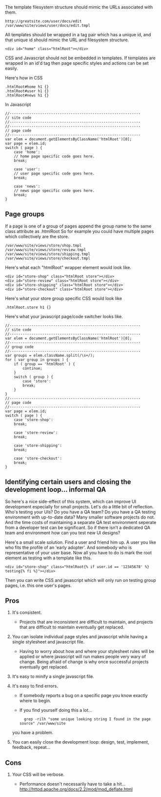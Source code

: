 The template filesystem structure should mimic the URLs associated with them.

	http://greatsite.com/user/docs/edit
	/var/www/site/views/user/docs/edit.tmpl	

All templates should be wrapped in a tag pair which has a unique id, 
and that unique id should mimic the URL and filesystem structure.

	<div id="home" class="htmlRoot"></div>

CSS and Javascript should not be embedded in templates.
If templates are wrapped in an id'd tag then page specific styles and actions can be set easily.

Here's how in CSS

	.htmlRoot#home h1 {}
	.htmlRoot#user h1 {}
	.htmlRoot#news h1 {}


In Javascript

	//------------------------------------------------------------
	// site code
	//------------------------------------------------------------
	//------------------------------------------------------------
	// page code
	//------------------------------------------------------------
	var elem = document.getElementsByClassName('htmlRoot')[0];
	var page = elem.id;
	switch ( page ) {
		case 'home':
		// home page specific code goes here.
		break;
		
		case 'user':
		// user page specific code goes here.
		break;
		
		case 'news':
		// news page specific code goes here.
		break;
	}

## Page groups
If a page is one of a group of pages append the group name to the same class attribute as .htmlRoot
So for example you could have multiple pages which collectively are the store.

	/var/www/site/views/store/shop.tmpl
	/var/www/site/views/store/review.tmpl
	/var/www/site/views/store/shipping.tmpl
	/var/www/site/views/store/checkout.tmpl

Here's what each "htmlRoot" wrapper element would look like.

	<div id="store-shop" class="htmlRoot store"></div>
	<div id="store-review" class="htmlRoot store"></div>
	<div id="store-shipping" class="htmlRoot store"></div>
	<div id="store-checkout" class="htmlRoot store"></div>

Here's what your store group specific CSS would look like

	.htmlRoot.store h1 {}

Here's what your javascript page/code switcher looks like.

	//------------------------------------------------------------
	// site code
	//------------------------------------------------------------
	var elem = document.getElementsByClassName('htmlRoot')[0];
	//------------------------------------------------------------
	// group code
	//------------------------------------------------------------
	var groups = elem.className.split(/\s+/);
	for ( var group in groups ) {
		if ( group == 'htmlRoot' ) {
			continue;
		}
		switch ( group ) {
			case 'store':
			break;
		}
	}
	//------------------------------------------------------------
	// page code
	//------------------------------------------------------------
	var page = elem.id;
	switch ( page ) {
		case 'store-shop':
		break;
		
		case 'store-review':
		break;
		
		case 'store-shipping':
		break;
		
		case 'store-checkout':
		break;
	}

## Identifying certain users and closing the development loop... informal QA
So here's a nice side-effect of this system, which can improve UI development especially for small projects.
Let's do a little bit of reflection.
Who's testing your UIs?
Do you have a QA team?
Do you have a QA testing environment with up-to-date data?
Many smaller software projects do not.
And the time costs of maintaining a separate QA test environment seperate from a developer test can be significant.
So if there isn't a dedicated QA team and environment how can you test new UI designs?

Here's a small scale solution.
Find a user and friend him up.
A user you like who fits the profile of an 'early adopter'.
And somebody who is representative of your user base.
Now all you have to do is mark the root element as testing with a template like this.

	<div id="store-shop" class="htmlRoot{% if user.id == '12345678' %} testing{% fi %}"></div>

Then you can write CSS and javascript which will only run on testing group pages, i.e. this one user's pages.

## Pros  
1. It's consistent.

	* Projects that are inconsistent are difficult to maintain, 
	and projects that are difficult to maintain eventually get replaced.

2. You can isolate individual page styles and javascript while having a single stylesheet and javascript file.

	* Having to worry about how and where your stylesheet rules will be applied
	or where javascript will run makes people very wary of change. 
	Being afraid of change is why once successful projects eventually get replaced.
	
3. It's easy to minify a single javascript file.

4. It's easy to find errors.

	* If somebody reports a bug on a specific page you know exactly where to begin.
	* If you find yourself doing this a lot...

			grep -rilh "some unique looking string I found in the page source" /var/www/site

	you have a problem.
	
5. You can easily close the development loop: design, test, implement, feedback, repeat...

## Cons
1. Your CSS will be verbose.

	* Performance doesn't necessarily have to take a hit... http://httpd.apache.org/docs/2.2/mod/mod_deflate.html